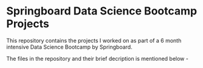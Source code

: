 # Springboard Data Science Bootcamp Projects
This repository contains the projects I worked on as part of a 6 month intensive Data Science Bootcamp by Springboard.

The files in the repository and their brief decription is mentioned below - 
